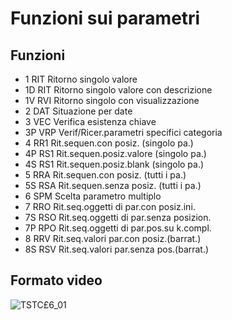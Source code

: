 # Funzioni sui parametri

## Funzioni
 * 1         RIT Ritorno singolo valore
 * 1D        RIT Ritorno singolo valore con descrizione
 * 1V        RVI Ritorno singolo con visualizzazione
 * 2         DAT Situazione per date
 * 3         VEC Verifica esistenza chiave
 * 3P        VRP Verif/Ricer.parametri specifici categoria
 * 4         RR1 Rit.sequen.con posiz.   (singolo pa.)
 * 4P        RS1 Rit.sequen.posiz.valore (singolo pa.)
 * 4S        RS1 Rit.sequen.posiz.blank  (singolo pa.)
 * 5         RRA Rit.sequen.con posiz.   (tutti i pa.)
 * 5S        RSA Rit.sequen.senza posiz. (tutti i pa.)
 * 6         SPM Scelta parametro multiplo
 * 7         RRO Rit.seq.oggetti di par.con posiz.ini.
 * 7S        RSO Rit.seq.oggetti di par.senza posizion.
 * 7P        RPO Rit.seq.oggetti di par.pos.su k.compl.
 * 8         RRV Rit.seq.valori par.con posiz.(barrat.)
 * 8S        RSV Rit.seq.valori par.senza pos.(barrat.)

## Formato video
![TSTC£6_01](http://localhost:3000/immagini/MBDOC_OGG-P_TSTC£6/TSTCX6_01.png)